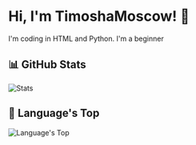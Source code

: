 # Hi, I'm TimoshaMoscow! 👋
I'm coding in HTML and Python. I'm a beginner

## 📊 GitHub Stats
![Stats](https://github-readme-stats.vercel.app/api?username=TimoshaMoscow&show_icons=true&theme=radical)

## 🚀 Language's Top
![Language's Top](https://github-readme-stats.vercel.app/api/top-langs/?username=TimoshaMoscow&layout=compact&theme=radical)
